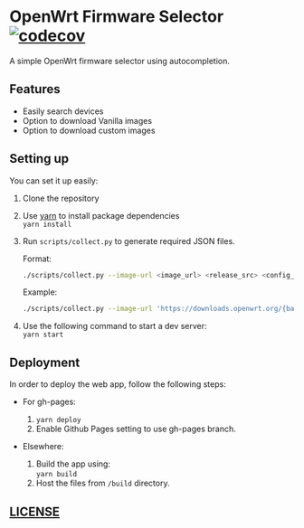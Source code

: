 # OpenWrt Firmware Selector [![codecov](https://codecov.io/gh/sudhanshu16/openwrt-firmware-selector/branch/master/graph/badge.svg?token=F26634D0PG)](https://codecov.io/gh/sudhanshu16/openwrt-firmware-selector)

A simple OpenWrt firmware selector using autocompletion.

## Features

- Easily search devices
- Option to download Vanilla images
- Option to download custom images

## Setting up

You can set it up easily:

1. Clone the repository
2. Use [yarn](https://yarnpkg.com/en/) to install package dependencies  
   `yarn install`
3. Run `scripts/collect.py` to generate required JSON files.

   Format:

   ```sh
   ./scripts/collect.py --image-url <image_url> <release_src> <config_path> <output_path>
   ```

   Example:

   ```sh
   ./scripts/collect.py --image-url 'https://downloads.openwrt.org/{base}/{target}' https://downloads.openwrt.org ./src ./public/
   ```

4. Use the following command to start a dev server:  
   `yarn start`

## Deployment

In order to deploy the web app, follow the following steps:

- For gh-pages:

  1. `yarn deploy`
  2. Enable Github Pages setting to use gh-pages branch.

- Elsewhere:
  1. Build the app using:  
     `yarn build`
  2. Host the files from `/build` directory.

## [LICENSE](LICENSE)
